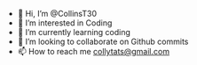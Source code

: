 - 👋 Hi, I’m @CollinsT30
- 👀 I’m interested in Coding
- 🌱 I’m currently learning coding
- 💞️ I’m looking to collaborate on Github commits
- 📫 How to reach me collytats@gmail.com

<!---
CollinsT30/CollinsT30 is a ✨ special ✨ repository because its `README.md` (this file) appears on your GitHub profile.
You can click the Preview link to take a look at your changes.
--->
